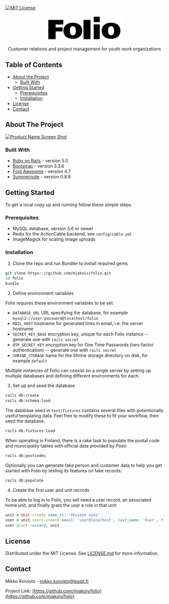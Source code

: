 [![MIT License][license-shield]][license-url]



<!-- PROJECT LOGO -->

<section style="text-align: center">
  <p>
    <a href="https://github.com/miakoiv/Folio">
      <img src="app/assets/images/folio-logo.svg" alt="Folio" width="240">
    </a>
  </p>
  <p>Customer relations and project management for youth work organizations</p>
</section>


<!-- TABLE OF CONTENTS -->
## Table of Contents

* [About the Project](#about-the-project)
  * [Built With](#built-with)
* [Getting Started](#getting-started)
  * [Prerequisites](#prerequisites)
  * [Installation](#installation)
* [License](#license)
* [Contact](#contact)



<!-- ABOUT THE PROJECT -->
## About The Project

[![Product Name Screen Shot][product-screenshot]](https://leasit.fi/folio)

### Built With

* [Ruby on Rails](https://rubyonrails.org/) - version 5.0
* [Bootstrap](https://getbootstrap.com/docs/3.3/) - version 3.3.6
* [Font Awesome](https://fontawesome.com/v4.7.0) - version 4.7
* [Summernote](https://summernote.org/) - version 0.8.8



<!-- GETTING STARTED -->
## Getting Started

To get a local copy up and running follow these simple steps.

### Prerequisites

* MySQL database, version 5.6 or newer
* Redis for the ActionCable backend, see `config/cable.yml`
* ImageMagick for scaling image uploads

### Installation

1. Clone the repo and run Bundler to install required gems

  ```sh
  git clone https:://github.com/miakoiv/folio.git
  cd folio
  bundle
  ```

2. Define environment variables

  Folio requires these environment variables to be set:

  * `DATABASE_URL` URL specifying the database, for example `mysql2://user:password@localhost/folio`
  * `MAIL_HOST` hostname for generated links in email, i.e. the server hostname
  * `SECRET_KEY_BASE` encryption key, unique for each Folio instance -- generate one with `rails secret`
  * `OTP_SECRET_KEY` encryption key for One Time Passwords (two-factor authentication) -- generate one with `rails secret`
  * `SHRINE_STORAGE` name for the Shrine storage directory on disk, for example `default`

  Multiple instances of Folio can coexist on a single server by setting up multiple databases and defining different environments for each.


3. Set up and seed the database

  ```sh
  rails db:create
  rails db:schema:load
  ```

  The database seed in `test/fixtures` contains several files with potentionally useful templating data. Feel free to modify these to fit your workflow, then seed the database.

  ```sh
  rails db:fixtures:load
  ```

  When operating in Finland, there is a rake task to populate the postal code and municipality tables with official data provided by Posti:

  ```sh
  rails db:postcodes
  ```

  Optionally you can generate fake person and customer data to help you get started with Folio by testing its features on fake records:

  ```sh
  rails db:populate
  ```

4. Create the first user and unit records

  To be able to log in to Folio, you will need a user record, an associated home unit, and finally grant the user a role in that unit:

  ```ruby
  unit = Unit.create name_fi: 'Yksikön nimi'
  user = unit.users.create email: 'user@localhost', last_name: 'User', first_names: 'Test', activates_at: Date.today, password: 'password'
  user.grant :wizard, unit
  ```


<!-- LICENSE -->
## License

Distributed under the MIT License. See [LICENSE.md][license-url] for more information.



<!-- CONTACT -->
## Contact

Mikko Koivisto - mikko.koivisto@leasit.fi

Project Link: [https://github.com/miakoiv/folio](https://github.com/miakoiv/folio)






<!-- MARKDOWN LINKS & IMAGES -->
<!-- https://www.markdownguide.org/basic-syntax/#reference-style-links -->
[license-shield]: https://img.shields.io/github/license/miakoiv/folio?style=flat-square
[license-url]: https://github.com/miakoiv/folio/blob/master/LICENSE.md
[product-screenshot]: https://leasit.fi/system/images/attachments/000/014/141/lightbox/folio3.JPG
